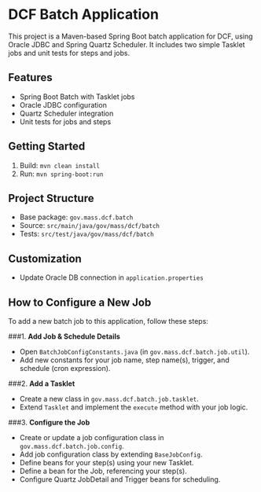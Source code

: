 # DCF Batch Application

This project is a Maven-based Spring Boot batch application for DCF, using Oracle JDBC and Spring Quartz Scheduler. It includes two simple Tasklet jobs and unit tests for steps and jobs.

## Features
- Spring Boot Batch with Tasklet jobs
- Oracle JDBC configuration
- Quartz Scheduler integration
- Unit tests for jobs and steps

## Getting Started
1. Build: `mvn clean install`
2. Run: `mvn spring-boot:run`

## Project Structure
- Base package: `gov.mass.dcf.batch`
- Source: `src/main/java/gov/mass/dcf/batch`
- Tests: `src/test/java/gov/mass/dcf/batch`

## Customization
- Update Oracle DB connection in `application.properties`

## How to Configure a New Job

To add a new batch job to this application, follow these steps:

###1. **Add Job & Schedule Details**
- Open `BatchJobConfigConstants.java` (in `gov.mass.dcf.batch.job.util`).
- Add new constants for your job name, step name(s), trigger, and schedule (cron expression).

###2. **Add a Tasklet**
- Create a new class in `gov.mass.dcf.batch.job.tasklet`.
- Extend `Tasklet` and implement the `execute` method with your job logic.

###3. **Configure the Job**
- Create or update a job configuration class in `gov.mass.dcf.batch.job.config`.
- Add job configuration class by extending `BaseJobConfig`.
- Define beans for your step(s) using your new Tasklet.
- Define a bean for the Job, referencing your step(s).
- Configure Quartz JobDetail and Trigger beans for scheduling.

